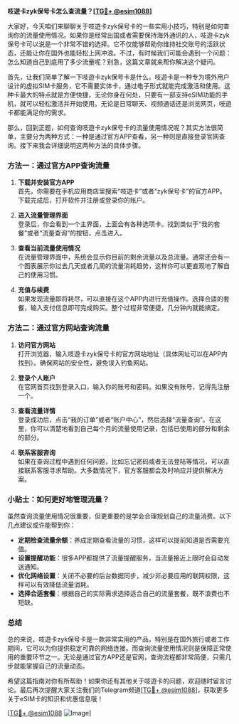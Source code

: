 **吱遊卡zyk保号卡怎么查流量？[[TG💪+ @esim1088](https://t.me/s/esim1088)]**

大家好，今天咱们来聊聊关于吱遊卡zyk保号卡的一些实用小技巧，特别是如何查询你的流量使用情况。如果你是经常出国或者需要保持海外通讯的人，吱遊卡zyk保号卡可以说是一个非常不错的选择。它不仅能够帮助你维持社交账号的活跃状态，还能让你在国外也能轻松上网冲浪。不过，有时候我们可能会遇到一个问题：怎么知道自己到底用了多少流量呢？别急，这篇文章就来帮你解决这个疑问。

首先，让我们简单了解一下吱遊卡zyk保号卡是什么。吱遊卡是一种专为境外用户设计的虚拟SIM卡服务，它不需要实体卡，通过电子形式就能完成激活和使用。这种卡最大的特点就是方便快捷，无论你身在何处，只要有一部支持eSIM功能的手机，就可以轻松激活并开始使用。无论是日常聊天、视频通话还是浏览网页，吱遊卡都能满足你的需求。

那么，回到正题，如何查询吱遊卡zyk保号卡的流量使用情况呢？其实方法很简单，主要分为两种方式：一种是通过官方APP查看，另一种则是直接登录官网查询。接下来我会详细说明这两种方法的具体步骤。

### 方法一：通过官方APP查询流量

1. **下载并安装官方APP**  
   首先，你需要在手机应用商店里搜索“吱遊卡”或者“zyk保号卡”的官方APP。下载完成后，打开软件并注册或登录你的账户。

2. **进入流量管理界面**  
   登录后，你会看到一个主界面，上面会有各种选项卡。找到类似于“我的套餐”或者“流量查询”的按钮，点击进入。

3. **查看当前流量使用情况**  
   在流量管理界面中，系统会显示你目前的剩余流量以及总流量。通常还会有一个图表展示你过去几天或者几周的流量消耗趋势，这样你可以更直观地了解自己的使用习惯。

4. **充值与续费**  
   如果发现流量即将耗尽，可以直接在这个APP内进行充值操作。选择合适的套餐，输入支付信息即可完成购买。整个过程非常便捷，几分钟内就能搞定。

### 方法二：通过官方网站查询流量

1. **访问官方网站**  
   打开浏览器，输入吱遊卡zyk保号卡的官方网站地址（具体网址可以在APP内找到）。确保网站的安全性，避免误入钓鱼网站。

2. **登录个人账户**  
   在官网首页找到登录入口，输入你的账号和密码。如果没有账号，记得先注册一个。

3. **查看流量详情**  
   登录成功后，点击“我的订单”或者“账户中心”，然后选择“流量查询”。在这里，你可以清楚地看到自己每个月的流量使用记录，包括已使用的部分和剩余的部分。

4. **联系客服咨询**  
   如果在查询过程中遇到任何问题，比如忘记密码或者无法登陆等情况，可以直接联系客服寻求帮助。大多数情况下，官方客服都会及时响应并提供解决方案。

### 小贴士：如何更好地管理流量？

虽然查询流量使用情况很重要，但更重要的是学会合理规划自己的流量消费。以下几点建议或许能帮到你：

- **定期检查流量余额**：养成定期查看流量的习惯，这样可以提前知道是否需要充值。
- **设置提醒功能**：很多APP都提供了流量提醒服务，当流量接近上限时会自动发送通知。
- **优化网络设置**：关闭不必要的后台数据同步，减少非必要应用的联网权限，这样可以有效降低流量消耗。
- **选择合适套餐**：根据自己的实际需求选择适合自己的流量套餐，既不浪费也不短缺。

### 总结

总的来说，吱遊卡zyk保号卡是一款非常实用的产品，特别是在国外旅行或者工作期间，它可以为你提供稳定可靠的网络连接。而查询流量使用情况则是保障正常使用的重要环节之一。无论是通过官方APP还是官网，查询流程都非常简便，只需几步就能掌握自己的流量动态。

希望这篇指南对你有所帮助！如果你还有其他关于吱遊卡的问题，欢迎随时留言讨论。最后再次提醒大家关注我们的Telegram频道[[TG💪+ @esim1088](https://t.me/s/esim1088)]，获取更多关于eSIM卡的知识和优惠信息哦！

[[TG💪+ @esim1088](https://t.me/s/esim1088) ![Image](https://i.postimg.cc/4NQfJmqS/Snipaste-2025-05-13-00-14-12.png)]